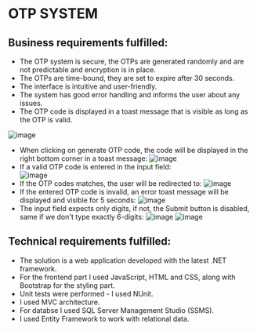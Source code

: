 # OTP SYSTEM

## Business requirements fulfilled: 
* The OTP system is secure, the OTPs are generated randomly and are not predictable and encryption is in place.
* The OTPs are time-bound, they are set to expire after 30 seconds.
* The interface is intuitive and user-friendly.
* The system has good error handling and informs the user about any issues.
* The OTP code is displayed in a toast message that is visible as long as the OTP is valid.

![image](https://github.com/malinabucur/OTP-System/assets/109577091/97ea7964-68aa-4968-a8b4-10e6e8130965)
* When clicking on generate OTP code, the code will be displayed in the right bottom corner in a toast message:
![image](https://github.com/malinabucur/OTP-System/assets/109577091/3b15808f-9d6b-46e8-be87-2f92fc9ace24)
* If a valid OTP code is entered in the input field:                                                    
![image](https://github.com/malinabucur/OTP-System/assets/109577091/54239657-5775-4227-aa33-169d13109b6b)
* If the OTP codes matches, the user will be redirected to:
![image](https://github.com/malinabucur/OTP-System/assets/109577091/9cfceb35-bae8-4904-81e9-c85cab18d61f)
* If the entered OTP code is invalid, an error toast message will be displayed and visible for 5 seconds:
![image](https://github.com/malinabucur/OTP-System/assets/109577091/5b7e2bee-2edb-41b8-aaae-9f050a22133f)
* The input field expects only digits, if not, the Submit button is disabled, same if we don't type exactly 6-digits:
![image](https://github.com/malinabucur/OTP-System/assets/109577091/6414eb9e-74f3-4ca6-a31f-d8ab093833e6)
![image](https://github.com/malinabucur/OTP-System/assets/109577091/3e9c2e25-a15d-4f61-ba67-40b01841a3a5)


## Technical requirements fulfilled:
* The solution is a web application developed with the latest .NET framework.
* For the frontend part I used JavaScript, HTML and CSS, along with Bootstrap for the styling part. 
* Unit tests were performed - I used NUnit.
* I used MVC architecture.
* For databse I used SQL Server Management Studio (SSMS).
* I used Entity Framework to work with relational data.
